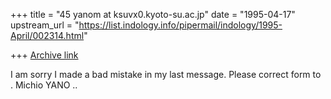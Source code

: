 +++
title = "45 yanom at ksuvx0.kyoto-su.ac.jp"
date = "1995-04-17"
upstream_url = "https://list.indology.info/pipermail/indology/1995-April/002314.html"

+++
[Archive link](https://list.indology.info/pipermail/indology/1995-April/002314.html)

I am sorry I made a bad mistake in my last message.
Please correct form <correcting> to <collecting>.
Michio YANO
..






